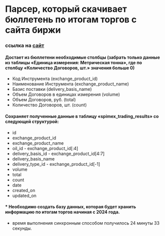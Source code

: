 # Парсер, который скачивает бюллетень по итогам торгов с сайта биржи

### ссылка на <a href=https://spimex.com/markets/oil_products/trades/results/>сайт</a>

#### Достает из бюллетени необходимые столбцы (забрать только данные из таблицы «Единица измерения: Метрическая тонна», где по столбцу «Количество Договоров, шт.» значения больше 0)
- Код Инструмента (exchange_product_id)
- Наименование Инструмента (exchange_product_name)
- Базис поставки (delivery_basis_name)
- Объем Договоров в единицах измерения (volume)
- Объем Договоров, руб. (total)
- Количество Договоров, шт. (count)

#### Сохраняет полученные данные в таблицу «spimex_trading_results» со следующей структурой:

- id
- exchange_product_id 
- exchange_product_name
- oil_id - exchange_product_id[:4]
- delivery_basis_id - exchange_product_id[4:7]
- delivery_basis_name
- delivery_type_id - exchange_product_id[-1]
- volume
- total
- count
- date
- created_on
- updated_on

#### * Необходимо создать базу данных, которая будет хранить информацию по итогам торгов начиная с 2024 года.

- время выполнения синхронным способом получилось 24 минуты 33 секунды.





